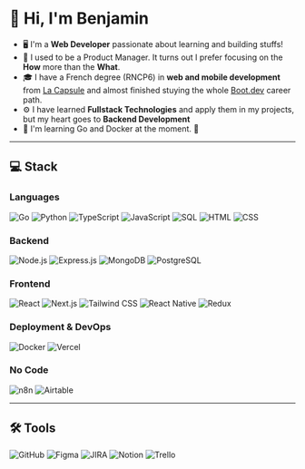 # 👋 Hi, I'm Benjamin
- 🖥️ I'm  a **Web Developer** passionate about learning and building stuffs!
- 🎯 I used to be a Product Manager. It turns out I prefer focusing on the **How** more than the **What**.
- 🎓 I have a French degree (RNCP6) in **web and mobile development** from [La Capsule](https://www.lacapsule.academy/) and almost finished stuying the whole [Boot.dev](https://boot.dev) career path.
- ⚙️ I have learned **Fullstack Technologies**  and apply them in my projects, but my heart goes to **Backend Development**
- 🦫 I'm learning Go and Docker at the moment. 🐋





---

## 💻 Stack

[](https://github.com/benKapl/benKapl#-stack)

### **Languages**

[](https://github.com/benKapl/benKapl#-languages)

![Go](https://img.shields.io/badge/Go-1B73BA?style=for-the-badge&logo=go&logoColor=white)
![Python](https://img.shields.io/badge/Python-3776AB?style=for-the-badge&logo=python&logoColor=white)
![TypeScript](https://img.shields.io/badge/TypeScript-3178C6?style=for-the-badge&logo=typescript&logoColor=white)
![JavaScript](https://img.shields.io/badge/JavaScript-F7DF1E?style=for-the-badge&logo=javascript&logoColor=black)
![SQL](https://img.shields.io/badge/SQL-4479A1?style=for-the-badge&logo=postgresql&logoColor=white)
![HTML](https://img.shields.io/badge/HTML-E34F26?style=for-the-badge&logo=html5&logoColor=white)
![CSS](https://img.shields.io/badge/CSS-1572B6?style=for-the-badge&logo=css3&logoColor=white)

### **Backend** 

[](https://github.com/benKapl/benKapl#-backend)

![Node.js](https://img.shields.io/badge/Node.js-339933?style=for-the-badge&logo=node.js&logoColor=white)
![Express.js](https://img.shields.io/badge/Express.js-000000?style=for-the-badge&logo=express&logoColor=white)
![MongoDB](https://img.shields.io/badge/MongoDB-47A248?style=for-the-badge&logo=mongodb&logoColor=white)
![PostgreSQL](https://img.shields.io/badge/PostgreSQL-336791?style=for-the-badge&logo=postgresql&logoColor=white)

### **Frontend**

[](https://github.com/benKapl/benKapl#-frontend)

![React](https://img.shields.io/badge/React-20232A?style=for-the-badge&logo=react&logoColor=61DAFB)
![Next.js](https://img.shields.io/badge/Next.js-000000?style=for-the-badge&logo=nextdotjs&logoColor=white)
![Tailwind CSS](https://img.shields.io/badge/Tailwind_CSS-06B6D4?style=for-the-badge&logo=tailwindcss&logoColor=white)
![React Native](https://img.shields.io/badge/React_Native-20232A?style=for-the-badge&logo=react&logoColor=61DAFB)
![Redux](https://img.shields.io/badge/Redux-764ABC?style=for-the-badge&logo=redux&logoColor=white)

### **Deployment & DevOps**

[](https://github.com/benKapl/benKapl#-deployment--devops)

![Docker](https://img.shields.io/badge/Docker-2496ED?style=for-the-badge&logo=docker&logoColor=white)
![Vercel](https://img.shields.io/badge/Vercel-000000?style=for-the-badge&logo=vercel&logoColor=white)

### **No Code**

[](https://github.com/benKapl/benKapl#-no-code)

![n8n](https://img.shields.io/badge/n8n-FF5910?style=for-the-badge&logo=n8n&logoColor=white)
![Airtable](https://img.shields.io/badge/Airtable-18BFFF?style=for-the-badge&logo=airtable&logoColor=white)

---

## 🛠 Tools

[](https://github.com/benKapl/benKapl#-tools)

![GitHub](https://img.shields.io/badge/GitHub-181717?style=for-the-badge&logo=github&logoColor=white)
![Figma](https://img.shields.io/badge/Figma-F24E1E?style=for-the-badge&logo=figma&logoColor=white)
![JIRA](https://img.shields.io/badge/JIRA-0052CC?style=for-the-badge&logo=jira&logoColor=white)
![Notion](https://img.shields.io/badge/Notion-000000?style=for-the-badge&logo=notion&logoColor=white)
![Trello](https://img.shields.io/badge/Trello-0052CC?style=for-the-badge&logo=trello&logoColor=white)
